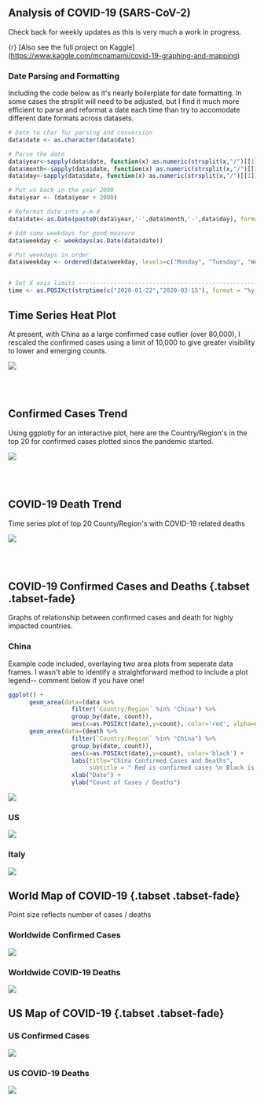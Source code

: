 
## Analysis of COVID-19 (SARS-CoV-2)

Check back for weekly updates as this is very much a work in progress. 

{r} [Also see the full project on Kaggle] (https://www.kaggle.com/mcnamamj/covid-19-graphing-and-mapping)



### Date Parsing and Formatting

Including the code below as it's nearly boilerplate for date formatting. In some cases the strsplit will need to be adjusted, but I find it much more efficient to parse and reformat a date each time than try to accomodate different date formats across datasets. 


```r
# Date to char for parsing and conversion
data$date <- as.character(data$date)

# Parse the date
data$year<-sapply(data$date, function(x) as.numeric(strsplit(x,"/")[[1]][3]))
data$month<-sapply(data$date, function(x) as.numeric(strsplit(x,"/")[[1]][1]))
data$day<-sapply(data$date, function(x) as.numeric(strsplit(x,"/")[[1]][2]))

# Put us back in the year 2000
data$year <- (data$year + 2000)

# Reformat date into y-m-d 
data$date<-as.Date(paste0(data$year,'-',data$month,'-',data$day), format="%Y-%m-%d")

# Add some weekdays for good measure
data$weekday <- weekdays(as.Date(data$date))

# Put weekdays in order
data$weekday <- ordered(data$weekday, levels=c("Monday", "Tuesday", "Wednesday", "Thursday", "Friday", "Saturday", "Sunday"))


# Set X axis limits ------------------------------------------------------------------------------- Must update with data refresh
time <- as.POSIXct(strptime(c("2020-01-22","2020-03-15"), format = "%y-%m-%d"))
```



## Time Series Heat Plot 

At present, with China as a large confirmed case outlier (over 80,000), I rescaled the confirmed cases using a limit of 10,000 to give greater visibility to lower and emerging counts. 

![](COVID19_Git_files/figure-html/unnamed-chunk-4-1.png)<!-- -->




<br>
<br>

## Confirmed Cases Trend

Using ggplotly for an interactive plot, here are the Country/Region's in the top 20 for confirmed cases plotted since the pandemic started.

![](COVID19_Git_files/figure-html/unnamed-chunk-6-1.png)<!-- -->




<br>
<br>

## COVID-19 Death Trend 

Time series plot of top 20 County/Region's with COVID-19 related deaths

![](COVID19_Git_files/figure-html/unnamed-chunk-8-1.png)<!-- -->

<br>
<br>

## COVID-19 Confirmed Cases and Deaths {.tabset .tabset-fade}

Graphs of relationship between confirmed cases and death for highly impacted countries. 

### China

Example code included, overlaying two area plots from seperate data frames. I wasn't able to identify a straightforward method to include a plot legend-- comment below if you have one!


```r
ggplot() + 
      geom_area(data=(data %>% 
                  filter(`Country/Region` %in% "China") %>%
                  group_by(date, count)), 
                  aes(x=as.POSIXct(date),y=count), color='red', alpha=0.4, fill = 'red') +
      geom_area(data=(death %>% 
                  filter(`Country/Region` %in% "China") %>%
                  group_by(date, count)), 
                  aes(x=as.POSIXct(date),y=count), color='black') +
                  labs(title="China Confirmed Cases and Deaths", 
                       subtitle = " Red is confirmed cases \n Black is number of deaths") +
                  xlab("Date") + 
                  ylab("Count of Cases / Deaths") 
```

![](COVID19_Git_files/figure-html/unnamed-chunk-9-1.png)<!-- -->

### US

![](COVID19_Git_files/figure-html/unnamed-chunk-10-1.png)<!-- -->

### Italy

![](COVID19_Git_files/figure-html/unnamed-chunk-11-1.png)<!-- -->





## World Map of COVID-19 {.tabset .tabset-fade}

Point size reflects number of cases / deaths

### Worldwide Confirmed Cases

![](COVID19_Git_files/figure-html/unnamed-chunk-13-1.png)<!-- -->

### Worldwide COVID-19 Deaths

![](COVID19_Git_files/figure-html/unnamed-chunk-14-1.png)<!-- -->




## US Map of COVID-19 {.tabset .tabset-fade}

### US Confirmed Cases

![](COVID19_Git_files/figure-html/unnamed-chunk-16-1.png)<!-- -->

### US COVID-19 Deaths

![](COVID19_Git_files/figure-html/unnamed-chunk-17-1.png)<!-- -->











